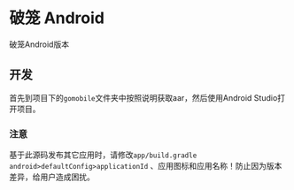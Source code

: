 # 破笼 Android

破笼Android版本

## 开发

首先到项目下的`gomobile`文件夹中按照说明获取aar，然后使用Android Studio打开项目。

### 注意

基于此源码发布其它应用时，请修改`app/build.gradle android>defaultConfig>applicationId` 、应用图标和应用名称！防止因为版本差异，给用户造成困扰。
